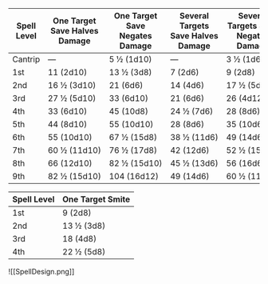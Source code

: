 | Spell Level | One Target Save Halves Damage | One Target Save Negates Damage | Several Targets Save Halves Damage | Several Targets Save Negates Damage | One Target No Save |
|-------------|-------------------------------|--------------------------------|------------------------------------|-------------------------------------|--------------------|
| Cantrip     | —                             | 5 ½ (1d10)                     | —                                  | 3 ½ (1d6)                           | —                  |
| 1st         | 11 (2d10)                     | 13 ½ (3d8)                     | 7 (2d6)                            | 9 (2d8)                             | 7 ½ (3d4)          |
| 2nd         | 16 ½ (3d10)                   | 21 (6d6)                       | 14 (4d6)                           | 17 ½ (5d6)                          | 9 (2d8)            |
| 3rd         | 27 ½ (5d10)                   | 33 (6d10)                      | 21 (6d6)                           | 26 (4d12)                           | 12 ½ (5d4)         |
| 4th         | 33 (6d10)                     | 45 (10d8)                      | 24 ½ (7d6)                         | 28 (8d6)                            | 15 (6d4)           |
| 5th         | 44 (8d10)                     | 55 (10d10)                     | 28 (8d6)                           | 35 (10d6)                           | 17 ½ (7d4)         |
| 6th         | 55 (10d10)                    | 67 ½ (15d8)                    | 38 ½ (11d6)                        | 49 (14d6)                           | 20 (8d4)           |
| 7th         | 60 ½ (11d10)                  | 76 ½ (17d8)                    | 42 (12d6)                          | 52 ½ (15d6)                         | 22 ½ (9d4)         |
| 8th         | 66 (12d10)                    | 82 ½ (15d10)                   | 45 ½ (13d6)                        | 56 (16d6)                           | 25 (10d4)          |
| 9th         | 82 ½ (15d10)                  | 104 (16d12)                    | 49 (14d6)                          | 60 ½ (11d10)                        | 27 ½ (11d4)        |

| Spell Level | One Target Smite |
|-------------|------------------|
| 1st         | 9 (2d8)          |
| 2nd         | 13 ½ (3d8)       |
| 3rd         | 18 (4d8)         |
| 4th         | 22 ½ (5d8)       |

![[SpellDesign.png]]